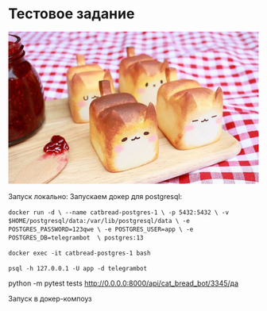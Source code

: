 # Тестовое задание 

![img.png](img.png)

Запуск локально:
Запускаем докер для postgresql:

`docker run -d \
  --name catbread-postgres-1 \
  -p 5432:5432 \
  -v $HOME/postgresql/data:/var/lib/postgresql/data \
  -e POSTGRES_PASSWORD=123qwe \
  -e POSTGRES_USER=app \
  -e POSTGRES_DB=telegrambot  \
  postgres:13` 


`docker exec -it catbread-postgres-1 bash`


`psql -h 127.0.0.1 -U app -d telegrambot` 

python -m pytest tests
http://0.0.0.0:8000/api/cat_bread_bot/3345/да

Запуск в докер-компоуз